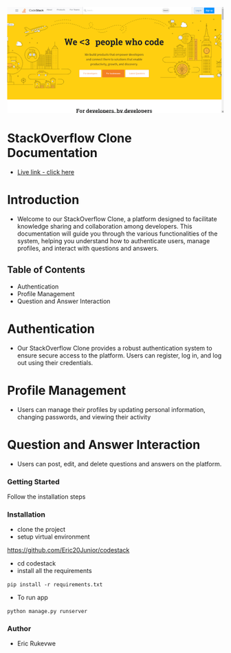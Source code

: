 ![screenshot](./static/codestack.png)


# StackOverflow Clone Documentation
- [Live link - click here](https://eric21junior.pythonanywhere.com)
  
# Introduction
- Welcome to our StackOverflow Clone, a platform designed to facilitate knowledge sharing and collaboration among developers. This documentation will guide you through the various functionalities of the system, helping you understand how to authenticate users, manage profiles, and interact with questions and answers.

## Table of Contents
- Authentication
- Profile Management
- Question and Answer Interaction
  
# Authentication
- Our StackOverflow Clone provides a robust authentication system to ensure secure access to the platform. Users can register, log in, and log out using their credentials.

# Profile Management
- Users can manage their profiles by updating personal information, changing passwords, and viewing their activity

# Question and Answer Interaction
- Users can post, edit, and delete questions and answers on the platform.

### Getting Started
Follow the installation steps

### Installation
- clone the project
- setup virtual environment

https://github.com/Eric20Junior/codestack

- cd codestack
- install all the requirements

`pip install -r requirements.txt`

- To run app

`python manage.py runserver`

### Author

- Eric Rukevwe
